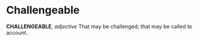 # Challengeable

**CHALLENGEABLE**, _adjective_ That may be challenged; that may be called to account.